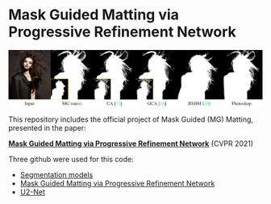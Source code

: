 # Mask Guided Matting via Progressive Refinement Network

<p align="center">
  <img src="result/teaser.png" width="1050" title="Teaser Image"/>
</p>

This repository includes the official project of Mask Guided (MG) Matting, presented in the paper:

**[Mask Guided Matting via Progressive Refinement Network](https://arxiv.org/abs/2012.06722)** (CVPR 2021)

Three github were used for this code: 
- [Segmentation models](https://github.com/qubvel/segmentation_models)
- [Mask Guided Matting via Progressive Refinement Network](https://github.com/yucornetto/MGMatting) 
- [U2-Net](https://github.com/shreyas-bk/U-2-Net) 

